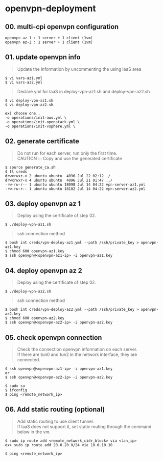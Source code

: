 # openvpn-deployment


## 00. multi-cpi openvpn configuration 
```
openvpn az-1 : 1 server + 1 client (1vm)
openvpn az-2 : 1 server + 1 client (1vm)
```

## 01. update openvpn info
> Update the information by uncommenting the using IaaS area
``` 
$ vi vars-az1.yml
$ vi vars-az2.yml
``` 

> Declare yml for IaaS in deploy-vpn-az1.sh and deploy-vpn-az2.sh
``` 
$ vi deploy-vpn-az1.sh
$ vi deploy-vpn-az2.sh

ex) choose one..
-o operations/init-aws.yml \
-o operations/init-openstack.yml \
-o operations/init-vsphere.yml \

``` 



## 02. generate certificate
> Do not run for each server, run only the first time. <br>
CAUTION ::: Copy and use the generated certificate

``` 
$ source generate_ca.sh
$ ll creds
drwxrwxr-x 2 ubuntu ubuntu  4096 Jul 22 02:12 ./
drwxrwxr-x 4 ubuntu ubuntu  4096 Jul 21 01:47 ../
-rw-rw-r-- 1 ubuntu ubuntu 18098 Jul 14 04:22 vpn-server-az1.yml
-rw-rw-r-- 1 ubuntu ubuntu 18102 Jul 14 04:22 vpn-server-az2.yml
```

## 03. deploy openvpn az 1
> Deploy using the certificate of step 02. 
``` 
$ ./deploy-vpn-az1.sh
```

> ssh connection method
``` 
$ bosh int creds/vpn-deploy-az1.yml --path /ssh/private_key > openvpn-az1.key 
$ chmod 600 openvpn-az1.key
$ ssh openvpn@<openvpn-az1-ip> -i openvpn-az1.key
```

## 04. deploy openvpn az 2
> Deploy using the certificate of step 02. 
``` 
$ ./deploy-vpn-az2.sh
```

> ssh connection method
``` 
$ bosh int creds/vpn-deploy-az2.yml --path /ssh/private_key > openvpn-az2.key 
$ chmod 600 openvpn-az2.key
$ ssh openvpn@<openvpn-az2-ip> -i openvpn-az2.key
```

## 05. check openvpn connection
> Check the connection openvpn information on each server. <br>
If there are tun0 and tun2 in the network interface, they are connected.
```
$ ssh openvpn@<openvpn-az1-ip> -i openvpn-az1.key 
or 
$ ssh openvpn@<openvpn-az2-ip> -i openvpn-az2.key 

$ sudo su
$ ifconfig 
$ ping <remote_network_ip>
``` 

## 06. Add static routing (optional)
> Add static routing to use client tunnel. <br>
If IaaS does not support it, set static routing through the command below in the vm.
```
$ sudo ip route add <remote_network_cidr_block> via <lan_ip>
ex> sudo ip route add 20.0.20.0/24 via 10.0.10.10

$ ping <remote_network_ip>
```

